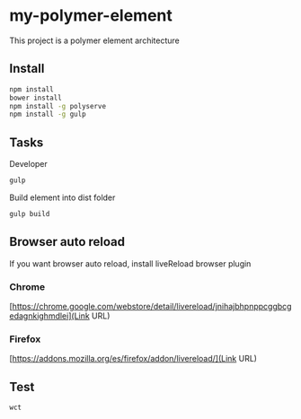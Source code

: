 # my-polymer-element #
This project is a polymer element architecture

## Install

```sh
npm install
bower install
npm install -g polyserve
npm install -g gulp
```

## Tasks
Developer
```sh
gulp
```

Build element into dist folder
```sh
gulp build
```

## Browser auto reload
If you want browser auto reload, install liveReload browser plugin

### Chrome ###
[https://chrome.google.com/webstore/detail/livereload/jnihajbhpnppcggbcgedagnkighmdlei](Link URL)
### Firefox ###
[https://addons.mozilla.org/es/firefox/addon/livereload/](Link URL)

## Test

```sh
wct
```